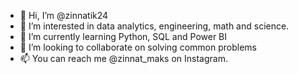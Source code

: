 - 👋 Hi, I’m @zinnatik24
- 👀 I’m interested in data analytics, engineering, math and science.
- 🌱 I’m currently learning Python, SQL and Power BI
- 💞️ I’m looking to collaborate on solving common problems
- 📫 You can reach me @zinnat_maks on Instagram.

<!---
zinnatik24/zinnatik24 is a ✨ special ✨ repository because its `README.md` (this file) appears on your GitHub profile.
You can click the Preview link to take a look at your changes.
--->
